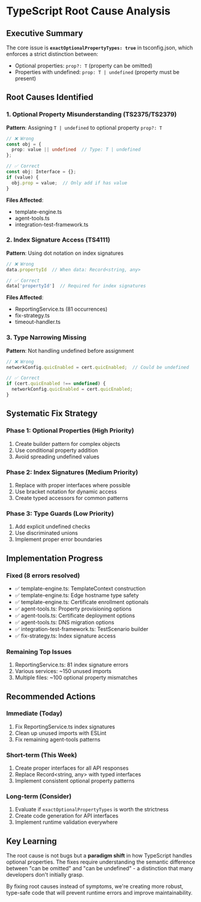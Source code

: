 # TypeScript Root Cause Analysis

## Executive Summary

The core issue is **`exactOptionalPropertyTypes: true`** in tsconfig.json, which enforces a strict distinction between:
- Optional properties: `prop?: T` (property can be omitted)
- Properties with undefined: `prop: T | undefined` (property must be present)

## Root Causes Identified

### 1. Optional Property Misunderstanding (TS2375/TS2379)
**Pattern**: Assigning `T | undefined` to optional property `prop?: T`
```typescript
// ❌ Wrong
const obj = {
  prop: value || undefined  // Type: T | undefined
};

// ✅ Correct
const obj: Interface = {};
if (value) {
  obj.prop = value;  // Only add if has value
}
```

**Files Affected**: 
- template-engine.ts
- agent-tools.ts
- integration-test-framework.ts

### 2. Index Signature Access (TS4111)
**Pattern**: Using dot notation on index signatures
```typescript
// ❌ Wrong
data.propertyId  // When data: Record<string, any>

// ✅ Correct
data['propertyId']  // Required for index signatures
```

**Files Affected**:
- ReportingService.ts (81 occurrences)
- fix-strategy.ts
- timeout-handler.ts

### 3. Type Narrowing Missing
**Pattern**: Not handling undefined before assignment
```typescript
// ❌ Wrong
networkConfig.quicEnabled = cert.quicEnabled;  // Could be undefined

// ✅ Correct
if (cert.quicEnabled !== undefined) {
  networkConfig.quicEnabled = cert.quicEnabled;
}
```

## Systematic Fix Strategy

### Phase 1: Optional Properties (High Priority)
1. Create builder pattern for complex objects
2. Use conditional property addition
3. Avoid spreading undefined values

### Phase 2: Index Signatures (Medium Priority)
1. Replace with proper interfaces where possible
2. Use bracket notation for dynamic access
3. Create typed accessors for common patterns

### Phase 3: Type Guards (Low Priority)
1. Add explicit undefined checks
2. Use discriminated unions
3. Implement proper error boundaries

## Implementation Progress

### Fixed (8 errors resolved)
- ✅ template-engine.ts: TemplateContext construction
- ✅ template-engine.ts: Edge hostname type safety
- ✅ template-engine.ts: Certificate enrollment optionals
- ✅ agent-tools.ts: Property provisioning options
- ✅ agent-tools.ts: Certificate deployment options
- ✅ agent-tools.ts: DNS migration options
- ✅ integration-test-framework.ts: TestScenario builder
- ✅ fix-strategy.ts: Index signature access

### Remaining Top Issues
1. ReportingService.ts: 81 index signature errors
2. Various services: ~150 unused imports
3. Multiple files: ~100 optional property mismatches

## Recommended Actions

### Immediate (Today)
1. Fix ReportingService.ts index signatures
2. Clean up unused imports with ESLint
3. Fix remaining agent-tools patterns

### Short-term (This Week)
1. Create proper interfaces for all API responses
2. Replace Record<string, any> with typed interfaces
3. Implement consistent optional property patterns

### Long-term (Consider)
1. Evaluate if `exactOptionalPropertyTypes` is worth the strictness
2. Create code generation for API interfaces
3. Implement runtime validation everywhere

## Key Learning

The root cause is not bugs but a **paradigm shift** in how TypeScript handles optional properties. The fixes require understanding the semantic difference between "can be omitted" and "can be undefined" - a distinction that many developers don't initially grasp.

By fixing root causes instead of symptoms, we're creating more robust, type-safe code that will prevent runtime errors and improve maintainability.